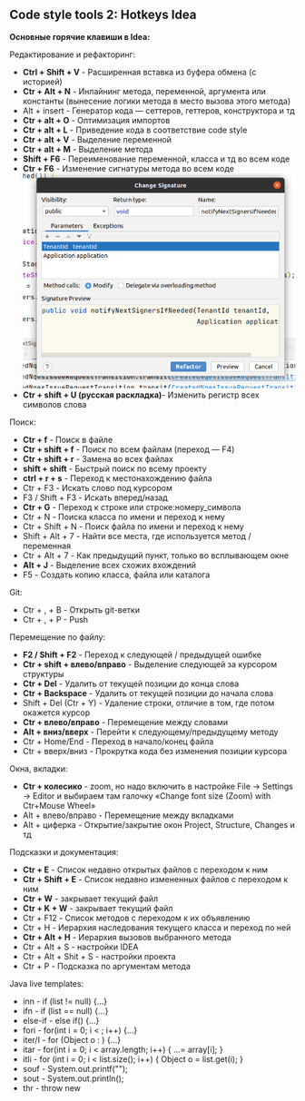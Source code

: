 ## Code style tools 2: Hotkeys Idea


**Основные горячие клавиши в Idea:**

Редактирование и рефакторинг:

- **Ctrl + Shift + V** - Расширенная вставка из буфера обмена (с историей)
- **Ctr + Alt + N** - Инлайнинг метода, переменной, аргумента или константы (вынесение логики метода в место вызова этого метода)
- Alt + insert - Генератор кода — сеттеров, геттеров, конструктора и тд
- **Ctr + alt + O** - Оптимизация импортов
- **Ctr + alt + L** - Приведение кода в соответствие code style
- **Ctr + alt + V** - Выделение переменной
- **Ctr + alt + M** - Выделение метода
- **Shift + F6** - Переименование переменной, класса и тд во всем коде
- **Ctr + F6** - Изменение сигнатуры метода во всем коде ![img.png](../images/tools/inspect_code/hotkeys_idea/change_signature.png)
- **Ctr + shift + U (русская раскладка)**- Изменить регистр всех символов слова

Поиск:

- **Ctr + f** - Поиск в файле
- **Ctr + shift + f** - Поиск по всем файлам (переход — F4)
- **Ctr + shift + r** - Замена во всех файлах
- **shift + shift** - Быстрый поиск по всему проекту
- **ctrl + r + s** - Переход к местонахождению файла
- Ctr + F3 - Искать слово под курсором
- F3 / Shift + F3 - Искать вперед/назад
- **Ctr + G** - Переход к строке или строке:номеру_символа
- Ctr + N - Поиска класса по имени и переход к нему
- Ctr + Shift + N - Поиск файла по имени и переход к нему
- Shift + Alt + 7 - Найти все места, где используется метод / переменная
- Ctr + Alt + 7 - Как предыдущий пункт, только во всплывающем окне
- **Alt + J** - Выделение всех схожих вхождений
- F5 - Создать копию класса, файла или каталога

Git:

- Ctr + , + B - Открыть git-ветки
- Ctr + , + P - Push

Перемещение по файлу:

- **F2 / Shift + F2** - Переход к следующей / предыдущей ошибке
- **Ctr + shift + влево/вправо** - Выделение следующей за курсором структуры
- **Ctr + Del** - Удалить от текущей позиции до конца слова
- **Ctr + Backspace** - Удалить от текущей позиции до начала слова
- Shift + Del (Ctr + Y) - Удаление строки, отличие в том, где потом окажется курсор
- **Ctr + влево/вправо** - Перемещение между словами
- **Alt + вниз/вверх** - Перейти к следующему/предыдущему методу
- Ctr + Home/End - Переход в начало/конец файла
- Ctr + вверх/вниз - Прокрутка кода без изменения позиции курсора

Окна, вкладки:

- **Ctr + колесико** - zoom, но надо включить в настройке File → Settings → Editor и выбираем там галочку «Change font size (Zoom) with Ctr+Mouse Wheel»
- Alt + влево/вправо - Перемещение между вкладками
- Alt + циферка - Открытие/закрытие окон Project, Structure, Changes и тд

Подсказки и документация:

- **Ctr + E** - Список недавно открытых файлов с переходом к ним
- **Ctr + Shift + E** - Список недавно измененных файлов с переходом к ним
- **Ctr + W** - закрывает текущий файл
- **Ctr + K + W** - закрывает текущий файл
- Ctr + F12 - Список методов с переходом к их объявлению
- Ctr + H - Иерархия наследования текущего класса и переход по ней
- **Ctr + Alt + H** - Иерархия вызовов выбранного метода
- Ctr + Alt + S - настройки IDEA
- Ctr + Alt + Shit + S - настройки проекта
- Ctr + P - Подсказка по аргументам метода

Java live templates:

- inn - if (list != null) {...}
- ifn - if (list == null) {...}
- else-if - else if() {...}
- fori - for(int i = 0; i < ; i++) {...}
- iter/I - for (Object o : ) {...}
- itar - for(int i = 0; i < array.length; i++) { ...= array[i]; }
- itli - for (int i = 0; i < list.size(); i++) { Object o =  list.get(i); }
- souf - System.out.printf("");
- sout - System.out.println();
- thr - throw new
